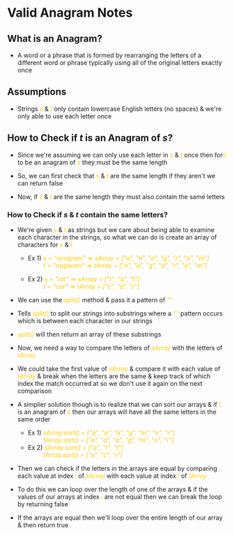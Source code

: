 # Valid Anagram Notes

## What is an Anagram?

- A word or a phrase that is formed by rearranging the letters of a different word or phrase typically using all of the original letters exactly once

## Assumptions

- Strings <span style="color:#ffcc00">_s_</span> & <span style="color:#ffcc00">_t_</span> only contain lowercase English letters (no spaces) & we're only able to use each letter once

## How to Check if _t_ is an Anagram of _s_?

- Since we're assuming we can only use each letter in <span style="color:#ffcc00">_s_</span> & <span style="color:#ffcc00">_t_</span> once then for <span style="color:#ffcc00">_t_</span> to be an anagram of <span style="color:#ffcc00">_s_</span> they must be the same length

- So, we can first check that <span style="color:#ffcc00">_s_</span> & <span style="color:#ffcc00">_t_</span> are the same length if they aren't we can return false

- Now, if <span style="color:#ffcc00">_s_</span> & <span style="color:#ffcc00">_t_</span> are the same length they must also contain the same letters

### How to Check if _s_ & _t_ contain the same letters?

- We're given <span style="color:#ffcc00">_s_</span> & <span style="color:#ffcc00">_t_</span> as strings but we care about being able to examine each character in the strings, so what we can do is create an array of characters for <span style="color:#ffcc00">_s_</span> & <span style="color:#ffcc00">_t_</span>

  - Ex 1) <span style="color:#ffcc00">_s = "anagram" => sArray = ["a", "n", "a", "g", "r", "a", "m"]_</span><br>&nbsp; &nbsp; &nbsp; &nbsp; &nbsp;<span style="color:#ffcc00">_t = "nagaram" => tArray = ["n", "a", "g", "a", "r", "a", "m"]_</span>

  - Ex 2) <span style="color:#ffcc00">_s = "rat" => sArray = ["r", "a", "t"]_</span><br>&nbsp; &nbsp; &nbsp; &nbsp; &nbsp;<span style="color:#ffcc00">_t = "car" => tArray = ["c", "a", "r"]_</span>

* We can use the <span style="color:#ffcc00">_split()_</span> method & pass it a pattern of <span style="color:#ffcc00">_""_</span>

* Tells <span style="color:#ffcc00">_split()_</span> to split our strings into substrings where a <span style="color:#ffcc00">_""_</span> pattern occurs which is between each character in our strings

* <span style="color:#ffcc00">_split()_</span> will then return an array of these substrings

* Now, we need a way to compare the letters of <span style="color:#ffcc00">_sArray_</span> with the letters of <span style="color:#ffcc00">_tArray_</span>

* We could take the first value of <span style="color:#ffcc00">_sArray_</span> & compare it with each value of <span style="color:#ffcc00">_tArray_</span> & break when the letters are the same & keep track of which index the match occurred at so we don't use it again on the next comparison

* A simplier solution though is to realize that we can sort our arrays & if <span style="color:#ffcc00">_t_</span> is an anagram of <span style="color:#ffcc00">_s_</span> then our arrays will have all the same letters in the same order

  - Ex 1) <span style="color:#ffcc00">_sArray.sort() = ["a", "a", "a", "g", "m", "n", "r"]_</span><br>&nbsp; &nbsp; &nbsp; &nbsp; &nbsp;<span style="color:#ffcc00">_tArray.sort() = ["a", "a", "a", "g", "m", "n", "r"]_</span>

  * Ex 2) <span style="color:#ffcc00">_sArray.sort() = ["a", "r", "t"]_</span><br>&nbsp; &nbsp; &nbsp; &nbsp; &nbsp;<span style="color:#ffcc00">_tArray.sort() = ["a", "c", "r"]_</span>

* Then we can check if the letters in the arrays are equal by comparing each value at index <span style="color:#ffcc00">_i_</span> of <span style="color:#ffcc00">_sArray_</span> with each value at index <span style="color:#ffcc00">_i_</span> of <span style="color:#ffcc00">_tArray_</span>

* To do this we can loop over the length of one of the arrays & if the values of our arrays at index <span style="color:#ffcc00">_i_</span> are not equal then we can break the loop by returning false

* If the arrays are equal then we'll loop over the entire length of our array & then return true
